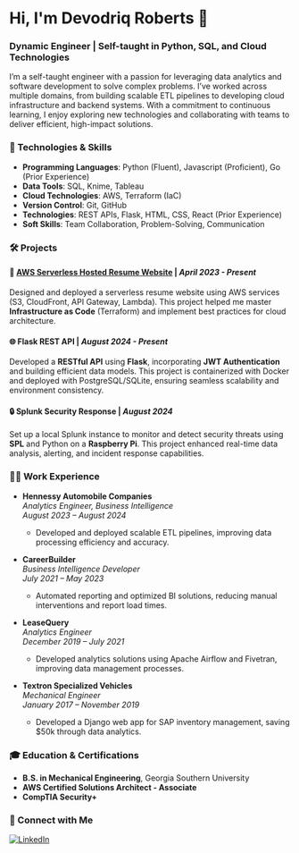 
# Hi, I'm Devodriq Roberts 👋

### Dynamic Engineer | Self-taught in Python, SQL, and Cloud Technologies

I’m a self-taught engineer with a passion for leveraging data analytics and software development to solve complex problems. I’ve worked across multiple domains, from building scalable ETL pipelines to developing cloud infrastructure and backend systems. With a commitment to continuous learning, I enjoy exploring new technologies and collaborating with teams to deliver efficient, high-impact solutions.

### 🔧 Technologies & Skills
- **Programming Languages**: Python (Fluent), Javascript (Proficient), Go (Prior Experience)
- **Data Tools**: SQL, Knime, Tableau
- **Cloud Technologies**: AWS, Terraform (IaC)
- **Version Control**: Git, GitHub
- **Technologies**: REST APIs, Flask, HTML, CSS, React (Prior Experience)
- **Soft Skills**: Team Collaboration, Problem-Solving, Communication

### 🛠 Projects

#### 📄 [AWS Serverless Hosted Resume Website](https://www.devodriq-roberts.com) | *April 2023 - Present*
Designed and deployed a serverless resume website using AWS services (S3, CloudFront, API Gateway, Lambda). This project helped me master **Infrastructure as Code** (Terraform) and implement best practices for cloud architecture.

#### 🌐 Flask REST API | *August 2024 - Present*
Developed a **RESTful API** using **Flask**, incorporating **JWT Authentication** and building efficient data models. This project is containerized with Docker and deployed with PostgreSQL/SQLite, ensuring seamless scalability and environment consistency.

#### 🔒 Splunk Security Response | *August 2024*
Set up a local Splunk instance to monitor and detect security threats using **SPL** and Python on a **Raspberry Pi**. This project enhanced real-time data analysis, alerting, and incident response capabilities.

### 👩‍💻 Work Experience

- **Hennessy Automobile Companies**  
  *Analytics Engineer, Business Intelligence*  
  *August 2023 – August 2024*  
  - Developed and deployed scalable ETL pipelines, improving data processing efficiency and accuracy.

- **CareerBuilder**  
  *Business Intelligence Developer*  
  *July 2021 – May 2023*  
  - Automated reporting and optimized BI solutions, reducing manual interventions and report load times.

- **LeaseQuery**  
  *Analytics Engineer*  
  *December 2019 – July 2021*  
  - Developed analytics solutions using Apache Airflow and Fivetran, improving data management processes.

- **Textron Specialized Vehicles**  
  *Mechanical Engineer*  
  *January 2017 – November 2019*  
  - Developed a Django web app for SAP inventory management, saving $50k through data analytics.

### 🎓 Education & Certifications
- **B.S. in Mechanical Engineering**, Georgia Southern University
- **AWS Certified Solutions Architect - Associate**
- **CompTIA Security+**


### 🤝 Connect with Me
[![LinkedIn](https://img.shields.io/badge/LinkedIn-Connect-blue)](http://www.linkedin.com/in/devodriq-roberts)


